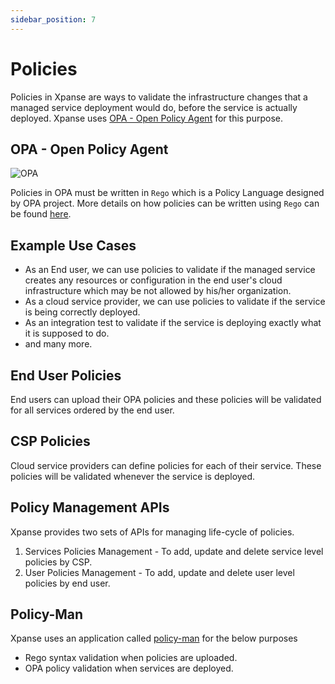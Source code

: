 ```yaml
---
sidebar_position: 7
---
```


# Policies

Policies in Xpanse are ways to validate the infrastructure changes that a managed service deployment would do, before
the service is actually deployed.
Xpanse uses [OPA - Open Policy Agent](https://www.openpolicyagent.org/) for this purpose.

## OPA - Open Policy Agent

![OPA](https://encrypted-tbn0.gstatic.com/images?q=tbn:ANd9GcTcKPheKFDDOsaDgTfA3Qzj_tocSJjmQ6TASdpkU9gNxA&s)

Policies in OPA must be written in `Rego` which is a Policy Language designed by OPA project.
More details on how policies can be written using `Rego` can be
found [here](https://www.openpolicyagent.org/docs/latest/policy-language/).

## Example Use Cases

-   As an End user, we can use policies to validate if the managed service creates any resources or configuration in the
    end user's cloud infrastructure which may be not allowed by his/her organization.
-   As a cloud service provider, we can use policies to validate if the service is being correctly deployed.
-   As an integration test to validate if the service is deploying exactly what it is supposed to do.
-   and many more.

## End User Policies

End users can upload their OPA policies and these policies will be validated for all services ordered by the end user.

## CSP Policies

Cloud service providers can define policies for each of their service. These policies will be validated whenever the service is
deployed.

## Policy Management APIs

Xpanse provides two sets of APIs for managing life-cycle of policies.

1. Services Policies Management - To add, update and delete service level policies by CSP.
2. User Policies Management - To add, update and delete user level policies by end user.

## Policy-Man

Xpanse uses an application called [policy-man](https://github.com/eclipse-xpanse/policy-man) for the below purposes

-   Rego syntax validation when policies are uploaded.
-   OPA policy validation when services are deployed.
